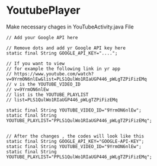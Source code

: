 # YoutubePlayer


Make necessary chages in YouTubeActivity.java File

    // Add your Google API here    
    
    // Remove dots and add yr Google API key here 
    static final String GOOGLE_API_KEY="....";
    
    // If you want to view     
    // for example the following link in yr app
    // https://www.youtube.com/watch?v=9YrmON6nlEw&list=PLS1QulWo1RIaUGP446_pWLgTZPiFizEMq
    // v is the YOUTUBE_VIDEO_ID 
    // v=9YrmON6nlEw
    // list is the YOUTUBE_PLAYLIST
    // list=PLS1QulWo1RIaUGP446_pWLgTZPiFizEMq
    
    static final String YOUTUBE_VIDEO_ID="9YrmON6nlEw"; 
    static final String YOUTUBE_PLAYLIST="PPLS1QulWo1RIaUGP446_pWLgTZPiFizEMq";
    
    
    // After the changes , the codes will look like this 
    static final String GOOGLE_API_KEY="GOOGLE-API-KEY";
    static final String YOUTUBE_VIDEO_ID="9YrmON6nlEw"; 
    static final String YOUTUBE_PLAYLIST="PPLS1QulWo1RIaUGP446_pWLgTZPiFizEMq";
